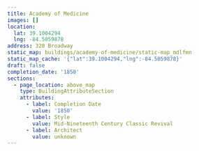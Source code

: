 ```yaml
---
title: Academy of Medicine
images: []
location:
  lat: 39.1004294
  lng: -84.5059878
address: 320 Broadway
static_map: buildings/academy-of-medicine/static-map_mdlfmn
static_map_cache: '{"lat":39.1004294,"lng":-84.5059878}'
draft: false
completion_date: '1850'
sections:
  - page_location: above_map
    type: BuildingAttributeSection
    attributes:
      - label: Completion Date
        value: '1850'
      - label: Style
        value: Mid-Nineteenth Century Classic Revival
      - label: Architect
        value: unknown
---
```

